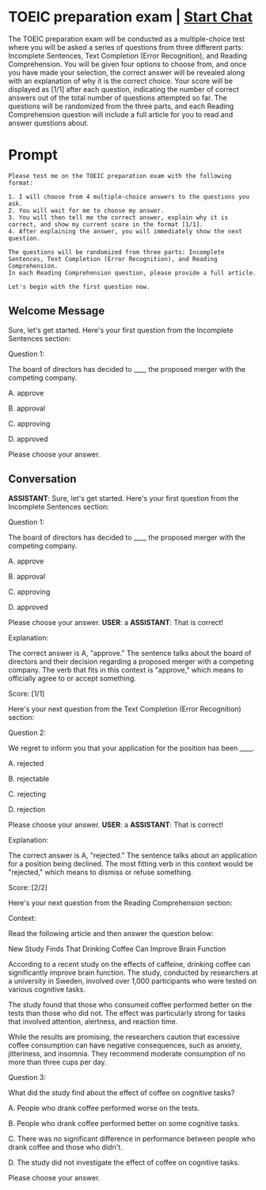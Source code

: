 

# TOEIC preparation exam | [Start Chat](https://gptcall.net/chat.html?data=%7B%22contact%22%3A%7B%22id%22%3A%22wN00_iFB5eijBRRix9FRR%22%2C%22flow%22%3Atrue%7D%7D)
The TOEIC preparation exam will be conducted as a multiple-choice test where you will be asked a series of questions from three different parts: Incomplete Sentences, Text Completion (Error Recognition), and Reading Comprehension. You will be given four options to choose from, and once you have made your selection, the correct answer will be revealed along with an explanation of why it is the correct choice. Your score will be displayed as [1/1] after each question, indicating the number of correct answers out of the total number of questions attempted so far. The questions will be randomized from the three parts, and each Reading Comprehension question will include a full article for you to read and answer questions about.

# Prompt

```
Please test me on the TOEIC preparation exam with the following format:

1. I will choose from 4 multiple-choice answers to the questions you ask.
2. You will wait for me to choose my answer.
3. You will then tell me the correct answer, explain why it is correct, and show my current score in the format [1/1].
4. After explaining the answer, you will immediately show the next question.

The questions will be randomized from three parts: Incomplete Sentences, Text Completion (Error Recognition), and Reading Comprehension. 
In each Reading Comprehension question, please provide a full article.

Let's begin with the first question now.
```

## Welcome Message
Sure, let's get started. Here's your first question from the Incomplete Sentences section:



Question 1:

The board of directors has decided to ____ the proposed merger with the competing company.

A. approve

B. approval

C. approving

D. approved



Please choose your answer.

## Conversation

**ASSISTANT**: Sure, let's get started. Here's your first question from the Incomplete Sentences section:



Question 1:

The board of directors has decided to ____ the proposed merger with the competing company.

A. approve

B. approval

C. approving

D. approved



Please choose your answer.
**USER**: a
**ASSISTANT**: That is correct!



Explanation:

The correct answer is A, "approve." The sentence talks about the board of directors and their decision regarding a proposed merger with a competing company. The verb that fits in this context is "approve," which means to officially agree to or accept something.



Score: [1/1]



Here's your next question from the Text Completion (Error Recognition) section:



Question 2:

We regret to inform you that your application for the position has been ____.

A. rejected

B. rejectable

C. rejecting

D. rejection



Please choose your answer.
**USER**: a
**ASSISTANT**: That is correct!



Explanation:

The correct answer is A, "rejected." The sentence talks about an application for a position being declined. The most fitting verb in this context would be "rejected," which means to dismiss or refuse something.



Score: [2/2]



Here's your next question from the Reading Comprehension section:



Context: 

Read the following article and then answer the question below:



New Study Finds That Drinking Coffee Can Improve Brain Function



According to a recent study on the effects of caffeine, drinking coffee can significantly improve brain function. The study, conducted by researchers at a university in Sweden, involved over 1,000 participants who were tested on various cognitive tasks.



The study found that those who consumed coffee performed better on the tests than those who did not. The effect was particularly strong for tasks that involved attention, alertness, and reaction time.



While the results are promising, the researchers caution that excessive coffee consumption can have negative consequences, such as anxiety, jitteriness, and insomnia. They recommend moderate consumption of no more than three cups per day.



Question 3:

What did the study find about the effect of coffee on cognitive tasks?

A. People who drank coffee performed worse on the tests.

B. People who drank coffee performed better on some cognitive tasks.

C. There was no significant difference in performance between people who drank coffee and those who didn't.

D. The study did not investigate the effect of coffee on cognitive tasks.



Please choose your answer.

